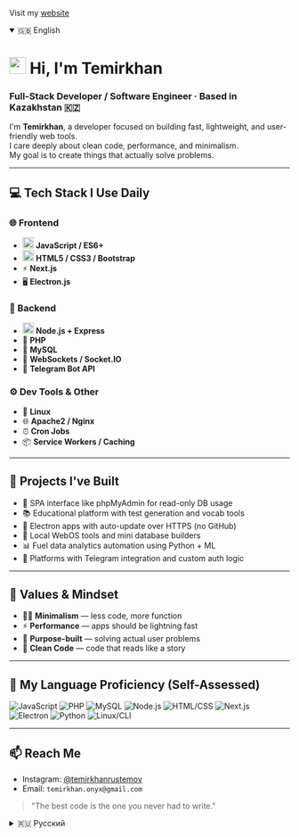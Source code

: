 Visit my [website](https://dreamerview.github.io/DreamerView/)
<details open>
<summary>🇬🇧 English</summary>

# <img src="https://media.giphy.com/media/hvRJCLFzcasrR4ia7z/giphy.gif" width="30px"/> Hi, I'm Temirkhan

### Full-Stack Developer / Software Engineer · Based in Kazakhstan 🇰🇿

I'm **Temirkhan**, a developer focused on building fast, lightweight, and user-friendly web tools.  
I care deeply about clean code, performance, and minimalism.  
My goal is to create things that actually solve problems.

---

## 💻 Tech Stack I Use Daily

### 🌐 Frontend
- <img src="https://media.giphy.com/media/fsEaZldNC8A1PJ3mwp/giphy.gif" width="20"/> **JavaScript / ES6+**
- <img src="https://media.giphy.com/media/XAxylRMCdpbEWUAvr8/giphy.gif" width="20"/> **HTML5 / CSS3 / Bootstrap**
- ⚡ **Next.js**
- 🖥 **Electron.js**

### 🧠 Backend
- <img src="https://media.giphy.com/media/kH1DBkPNyZPOk0BxrM/giphy.gif" width="20"/> **Node.js + Express**
- 🐘 **PHP**
- 🐬 **MySQL**
- 📡 **WebSockets / Socket.IO**
- 🤖 **Telegram Bot API**

### ⚙️ Dev Tools & Other
- 🐧 **Linux**
- 🌐 **Apache2 / Nginx**
- ⏰ **Cron Jobs**
- 📦 **Service Workers / Caching**

---

## 🚀 Projects I've Built

- 📁 SPA interface like phpMyAdmin for read-only DB usage
- 📚 Educational platform with test generation and vocab tools
- 🔄 Electron apps with auto-update over HTTPS (no GitHub)
- 🧱 Local WebOS tools and mini database builders
- 📊 Fuel data analytics automation using Python + ML
- 💬 Platforms with Telegram integration and custom auth logic

---

## 🎯 Values & Mindset

- 🧘‍♂️ **Minimalism** — less code, more function  
- ⚡ **Performance** — apps should be lightning fast  
- 🧠 **Purpose-built** — solving actual user problems  
- 🧼 **Clean Code** — code that reads like a story  

---

## 🧠 My Language Proficiency (Self-Assessed)

![JavaScript](https://img.shields.io/badge/JavaScript-95%25-brightgreen)
![PHP](https://img.shields.io/badge/PHP-85%25-blue)
![MySQL](https://img.shields.io/badge/MySQL-85%25-orange)
![Node.js](https://img.shields.io/badge/Node.js-90%25-success)
![HTML/CSS](https://img.shields.io/badge/HTML/CSS-95%25-red)
![Next.js](https://img.shields.io/badge/Next.js-80%25-black)
![Electron](https://img.shields.io/badge/Electron-80%25-cyan)
![Python](https://img.shields.io/badge/Python-60%25-blue)
![Linux/CLI](https://img.shields.io/badge/Linux/CLI-90%25-yellow)

---

## 📫 Reach Me

- Instagram: [@temirkhanrustemov](https://www.instagram.com/temirkhanrustemov/)
- Email: `temirkhan.onyx@gmail.com`

> \"The best code is the one you never had to write.\"

</details>

<details>
<summary>🇷🇺 Русский</summary>

# <img src="https://media.giphy.com/media/hvRJCLFzcasrR4ia7z/giphy.gif" width="30px"/> Привет, я Темирхан

### Full-Stack разработчик · Казахстан 🇰🇿

Меня зовут **Темирхан**, я разрабатываю быстрые, лёгкие и удобные веб-инструменты.  
Люблю чистый код, производительность и функциональный минимализм.  
Моя цель — создавать продукты, которые реально приносят пользу.

---

## 💻 Мой стек

### 🌐 Frontend
- <img src="https://media.giphy.com/media/fsEaZldNC8A1PJ3mwp/giphy.gif" width="20"/> **JavaScript / ES6+**
- <img src="https://media.giphy.com/media/XAxylRMCdpbEWUAvr8/giphy.gif" width="20"/> **HTML5 / CSS3 / Bootstrap**
- ⚡ **Next.js**
- 🖥 **Electron.js**

### 🧠 Backend
- <img src="https://media.giphy.com/media/kH1DBkPNyZPOk0BxrM/giphy.gif" width="20"/> **Node.js + Express**
- 🐘 **PHP**
- 🐬 **MySQL**
- 📡 **WebSockets / Socket.IO**
- 🤖 **Telegram Bot API**

### ⚙️ Dev Tools и прочее
- 🐧 **Linux**
- 🌐 **Apache2 / Nginx**
- ⏰ **Cron задачи**
- 📦 **Service Workers / Кэширование**

---

## 🚀 Реализованные проекты

- 📁 SPA-интерфейс как phpMyAdmin (только чтение)
- 📚 Образовательная платформа с генерацией тестов и словарями
- 🔄 Electron-приложения с автообновлением через HTTPS
- 🧱 Локальные WebOS-интерфейсы и мини-конструкторы баз данных
- 📊 Автоматизация анализа топлива с ML и Python
- 💬 Платформы с Telegram-интеграцией и авторизацией

---

## 🎯 Принципы и подход

- 🧘‍♂️ **Минимализм** — меньше кода, больше смысла  
- ⚡ **Скорость** — приложения должны летать  
- 🧠 **Польза** — делаю то, что реально нужно  
- 🧼 **Чистый код** — как читаемая документация  

---

## 🧠 Уровень знаний языков (оценка)

![JavaScript](https://img.shields.io/badge/JavaScript-95%25-brightgreen)
![PHP](https://img.shields.io/badge/PHP-85%25-blue)
![MySQL](https://img.shields.io/badge/MySQL-85%25-orange)
![Node.js](https://img.shields.io/badge/Node.js-90%25-success)
![HTML/CSS](https://img.shields.io/badge/HTML/CSS-95%25-red)
![Next.js](https://img.shields.io/badge/Next.js-80%25-black)
![Electron](https://img.shields.io/badge/Electron-80%25-cyan)
![Python](https://img.shields.io/badge/Python-60%25-blue)
![Linux/CLI](https://img.shields.io/badge/Linux/CLI-90%25-yellow)

---

## 📫 Связь со мной

- Instagram: [@temirkhanrustemov](https://www.instagram.com/temirkhanrustemov/)
- Email: `temirkhan.onyx@gmail.com`

> «Лучший код — тот, который тебе не пришлось писать.»

</details>
